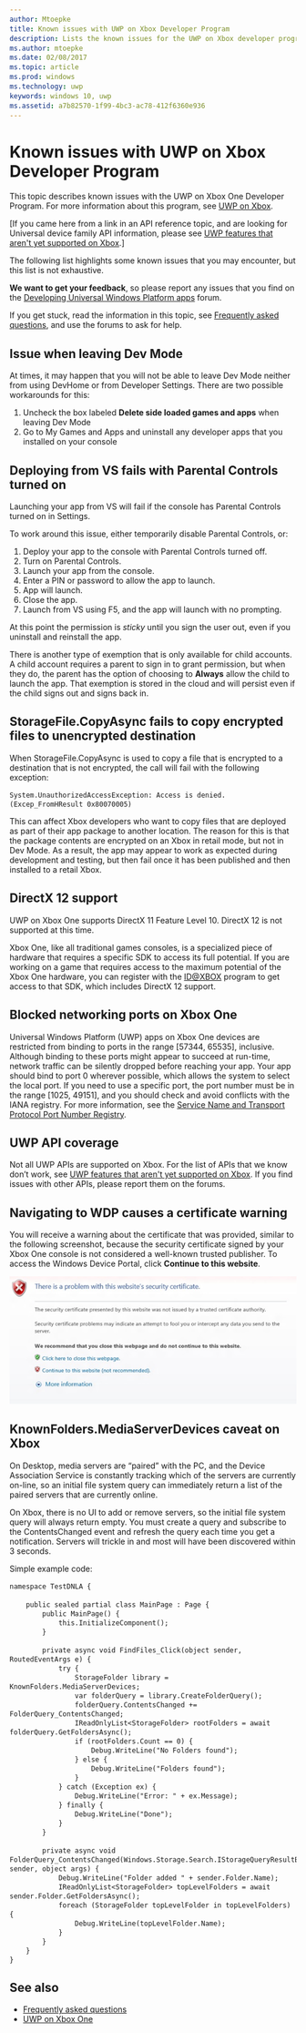 ```yaml
---
author: Mtoepke
title: Known issues with UWP on Xbox Developer Program
description: Lists the known issues for the UWP on Xbox developer program.
ms.author: mtoepke
ms.date: 02/08/2017
ms.topic: article
ms.prod: windows
ms.technology: uwp
keywords: windows 10, uwp
ms.assetid: a7b82570-1f99-4bc3-ac78-412f6360e936
---
```


# Known issues with UWP on Xbox Developer Program

This topic describes known issues with the UWP on Xbox One Developer Program. 
For more information about this program, see [UWP on Xbox](index.md). 

\[If you came here from a link in an API reference topic, and are looking for Universal device family API information, please see [UWP features that aren't yet supported on Xbox](http://go.microsoft.com/fwlink/?LinkID=760755).\]

The following list highlights some known issues that you may encounter, but this list is not exhaustive. 

**We want to get your feedback**, so please report any issues that you find on the [Developing Universal Windows Platform apps](https://social.msdn.microsoft.com/forums/windowsapps/home?forum=wpdevelop) forum. 

If you get stuck, read the information in this topic, see [Frequently asked questions](frequently-asked-questions.md), and use the forums to ask for help.


<!--## Developing games-->

## Issue when leaving Dev Mode
At times, it may happen that you will not be able to leave Dev Mode neither from using DevHome or from Developer Settings.
There are two possible workarounds for this: 
1. Uncheck the box labeled **Delete side loaded games and apps** when leaving Dev Mode
2. Go to My Games and Apps and uninstall any developer apps that you installed on your console
 
<!--## Memory limits for background apps are partially enforced
 
The maximum memory footprint for apps running in the background is 128 megabytes. In the current version of UWP on Xbox One, your app will be suspended if it is above this limit when it is moved to the background. This limit is not currently enforced if your app exceeds the limit while it is already running in the background—this means that if your app exceeds 128 MB while running in the background, it will still be able to allocate memory.
 
There is currently no workaround for this issue. Apps should govern their memory usage accordingly and continue to stay under the 128 MB limit while running in the background.-->
 
## Deploying from VS fails with Parental Controls turned on

Launching your app from VS will fail if the console has Parental Controls turned on in Settings.

To work around this issue, either temporarily disable Parental Controls, or:
1. Deploy your app to the console with Parental Controls turned off.
2. Turn on Parental Controls.
3. Launch your app from the console.
4. Enter a PIN or password to allow the app to launch.
5. App will launch.
6. Close the app.
7. Launch from VS using F5, and the app will launch with no prompting.

At this point the permission is _sticky_ until you sign the user out, even if you uninstall and reinstall the app.
 
There is another type of exemption that is only available for child accounts. A child account requires a parent to sign in to grant permission, but when they do, the parent has the option of choosing to **Always** allow the child to launch the app. That exemption is stored in the cloud and will persist even if the child signs out and signs back in.

## StorageFile.CopyAsync fails to copy encrypted files to unencrypted destination 

When StorageFile.CopyAsync is used to copy a file that is encrypted to a destination that is not encrypted, the call will fail with the following exception:

```
System.UnauthorizedAccessException: Access is denied. (Excep_FromHResult 0x80070005)
```

This can affect Xbox developers who want to copy files that are deployed as part of their app package to another location. 
The reason for this is that the package contents are encrypted on an Xbox in retail mode, but not in Dev Mode. 
As a result, the app may appear to work as expected during development and testing, but then fail once it has been published and then installed to a retail Xbox.

<!--### x86 vs. x64

By the time we release later this year, we will have great support for both x86 and x64, and we do support x86 in this preview. 
However, x64 has had much more testing to date (the Xbox shell and all of the apps running on the console today are x64), and so we recommend using x64 for your projects. 
This is particularly true for games.

If you decide to use x86, please report any issues you see on the forum.

Also see [Switching build flavors can cause deployment failures](known-issues.md#switching-build-flavors-can-cause-deployment-failures) later on this page.-->

<!--### Game engines

We have tested some popular game engines, but not all of them, and our test coverage for this preview has not been comprehensive. 
Your mileage may vary. 

The following game engines have been confirmed to work:
* [Construct 2](https://www.scirra.com/)

There are likely others that are working too. We would love to get your feedback on what you find. 
Please use the forum to report any issues you see.-->

## DirectX 12 support

UWP on Xbox One supports DirectX 11 Feature Level 10. DirectX 12 is not supported at this time. 

Xbox One, like all traditional games consoles, is a specialized piece of hardware that requires a specific SDK to access its full potential. If you are working on a game that requires access to the maximum potential of the Xbox One hardware, you can register with the [ID@XBOX](http://www.xbox.com/Developers/id) program to get access to that SDK, which includes DirectX 12 support.

<!-- ### Xbox One Developer Preview disables game streaming to Windows 10

Activating the Xbox One Developer Preview on your console will prevent you from streaming games from your Xbox One to the Xbox app on Windows 10, even if your console is set to retail mode. 
To restore the game streaming feature, you must leave the developer preview. -->

<!--## System resources for UWP apps and games on Xbox One

UWP apps and games running on Xbox One share resources with the system and other apps, and so the system governs the resources that are available to any one game or app. 
If you are running into memory or performance issues, this may be why. 
For more details, see [System resources for UWP apps and games on Xbox One](system-resource-allocation.md).-->

<!--
## Networking using traditional sockets

In this developer preview, inbound and outbound network access from the console that uses traditional TCP/UDP sockets (WinSock, Windows.Networking.Sockets) is not available. 
Developers can still use HTTP and WebSockets.
--> 

## Blocked networking ports on Xbox One

Universal Windows Platform (UWP) apps on Xbox One devices are restricted from binding to ports in the range [57344, 65535], inclusive. 
Although binding to these ports might appear to succeed at run-time, network traffic can be silently dropped before reaching your app. 
Your app should bind to port 0 wherever possible, which allows the system to select the local port. 
If you need to use a specific port, the port number must be in the range [1025, 49151], and you should check and avoid conflicts with the IANA registry. 
For more information, see the [Service Name and Transport Protocol Port Number Registry](http://www.iana.org/assignments/service-names-port-numbers/service-names-port-numbers.xhtml).

## UWP API coverage

Not all UWP APIs are supported on Xbox. For the list of APIs that we know don’t work, see [UWP features that aren't yet supported on Xbox](http://go.microsoft.com/fwlink/p/?LinkId=760755). If you find issues with other APIs, please report them on the forums. 

<!--## XAML controls do not look like or behave like the controls in the Xbox One shell

In this developer preview, the XAML controls are not in their final form. In particular:
* Gamepad X-Y navigation does not work reliably for all controls.
* Controls do not look like controls in the Xbox shell. This includes the control focus rectangle.
* Navigating between controls does not automatically make “navigation sounds.”

These issues will be addressed in a future developer preview.-->

<!--## Visual Studio and deployment issues

### Switching build flavors can cause deployment failures

Switching between Debug and Release builds, or between x86 and x64, or between Managed and .Net Native builds, can cause deployment failures. 

The simplest way to avoid these issues for this preview is to stick to Debug and one architecture. 

If you do hit this issue, uninstalling your app in the Collections app on your Xbox One will typically resolve it.

> ****&nbsp;&nbsp;Uninstalling your app from Windows Device Portal (WDP) will not resolve the issue.

If your issues persist, uninstall your app or game in the Collections app, leave Developer Mode, restart to Retail Mode and then switch back to Developer Mode.
You may also need to restart Visual Studio and clean your solution.

For more information, see the “Fixing deployment failures” section in [Frequently asked questions](frequently-asked-questions.md).

### Uninstalling an app while you are debugging it in Visual Studio will cause it to fail silently

Attempting to uninstall an app that is running under the debugger via the WDP “Installed Apps” tool will cause it to silently fail. 
The workaround is to stop debugging the app in Visual Studio before attempting to remove it via WDP.

### Visual Studio/Xbox PIN pairing failures

It is possible to get into a state where the PIN pairing between Visual Studio and your Xbox One gets out of sync. 
If PIN pairing fails, use the “Remove all pairings” button in Dev Home, restart Xbox One, restart your development PC, and then try again.--> 


<!--## Windows Device Portal (WDP) preview-->

<!--### Starting WDP from Dev Home crashes Dev Home

When you start WDP in Dev Home, it will cause Dev Home to crash after you have entered your user name and password and selected **Save**. 
The credentials are saved but WDP is not started. 
You can start WDP by restarting Xbox One.--> 

<!--### Disabling WDP in Dev Home does not work

If you disable WDP in Dev Home, it will be turned off. 
However, when you restart your Xbox One, WDP will be started again. 
You can work around this issue by using **Reset and keep my games & apps** to delete any stored state on your Xbox One. 
Go to Settings > System > Console info & updates > Reset console, and then select the **Reset and keep my games & apps** button.

> **Caution**&nbsp;&nbsp;Doing this will delete all saved settings on your Xbox One including wireless settings, user accounts and any game progress that has not been saved to cloud storage.

> **Caution**&nbsp;&nbsp;DO NOT select the **Reset and remove everything** button.
This will delete all of your games, apps, settings and content, deactivate Developer Mode, and remove you console from the Developer Preview group.

### The columns in the “Running Apps” table do not update predictably. 

Sometimes this is resolved by sorting a column on the table.-->

## Navigating to WDP causes a certificate warning

You will receive a warning about the certificate that was provided, similar to the following screenshot, because the security certificate signed by your Xbox One console is not considered a well-known trusted publisher. To access the Windows Device Portal, click **Continue to this website**.

![Website security certificate warning](images/security_cert_warning.jpg)

<!--## Dev Home

Occasionally, selecting the “Manage Windows Device Portal” option in Dev Home will cause Dev Home to silently exit to the Home screen. 
This is caused by a failure in the WDP infrastructure on the console and can be resolved by restarting the console.-->

## KnownFolders.MediaServerDevices caveat on Xbox

On Desktop, media servers are “paired” with the PC, and the Device Association Service is constantly tracking which of the servers are currently on-line, so an initial file system query can immediately return a list of the paired servers that are currently online.

On Xbox, there is no UI to add or remove servers, so the initial file system query will always return empty. You must create a query and subscribe to the ContentsChanged event and refresh the query each time you get a notification. Servers will trickle in and most will have been discovered within 3 seconds.

Simple example code:

```
namespace TestDNLA {

    public sealed partial class MainPage : Page {
        public MainPage() {
            this.InitializeComponent();
        }

        private async void FindFiles_Click(object sender, RoutedEventArgs e) {
            try {
                StorageFolder library = KnownFolders.MediaServerDevices;
                var folderQuery = library.CreateFolderQuery();
                folderQuery.ContentsChanged += FolderQuery_ContentsChanged;
                IReadOnlyList<StorageFolder> rootFolders = await folderQuery.GetFoldersAsync();
                if (rootFolders.Count == 0) {
                    Debug.WriteLine("No Folders found");
                } else {
                    Debug.WriteLine("Folders found");
                }
            } catch (Exception ex) {
                Debug.WriteLine("Error: " + ex.Message);
            } finally {
                Debug.WriteLine("Done");
            }
        }

        private async void FolderQuery_ContentsChanged(Windows.Storage.Search.IStorageQueryResultBase sender, object args) {
            Debug.WriteLine("Folder added " + sender.Folder.Name);
            IReadOnlyList<StorageFolder> topLevelFolders = await sender.Folder.GetFoldersAsync();
            foreach (StorageFolder topLevelFolder in topLevelFolders) {
                Debug.WriteLine(topLevelFolder.Name);
            }
        }
    }
}
```

## See also
- [Frequently asked questions](frequently-asked-questions.md)
- [UWP on Xbox One](index.md)
